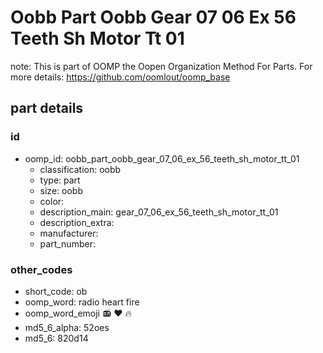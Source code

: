 # Oobb Part Oobb Gear 07 06 Ex 56 Teeth Sh Motor Tt 01  

note: This is part of OOMP the Oopen Organization Method For Parts. For more details: https://github.com/oomlout/oomp_base

##  part details





### id
* oomp_id: oobb_part_oobb_gear_07_06_ex_56_teeth_sh_motor_tt_01
  * classification: oobb
  * type: part
  * size: oobb
  * color: 
  * description_main: gear_07_06_ex_56_teeth_sh_motor_tt_01
  * description_extra: 
  * manufacturer: 
  * part_number: 

### other_codes
* short_code: ob
* oomp_word: radio heart fire
* oomp_word_emoji :radio: :heart: :fire:
* md5_6_alpha: 52oes
* md5_6: 820d14